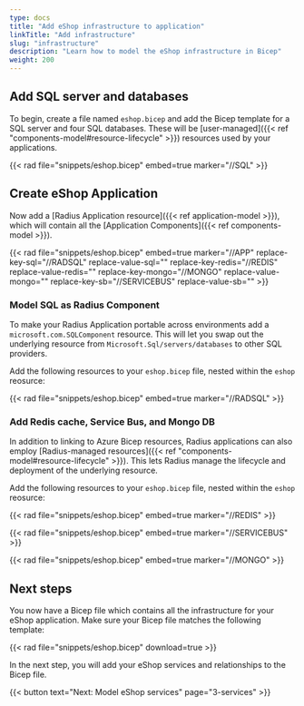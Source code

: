 ```yaml
---
type: docs
title: "Add eShop infrastructure to application"
linkTitle: "Add infrastructure"
slug: "infrastructure"
description: "Learn how to model the eShop infrastructure in Bicep"
weight: 200
---
```


## Add SQL server and databases

To begin, create a file named `eshop.bicep` and add the Bicep template for a SQL server and four SQL databases. These will be [user-managed]({{< ref "components-model#resource-lifecycle" >}}) resources used by your applications.

{{< rad file="snippets/eshop.bicep" embed=true marker="//SQL" >}}

## Create eShop Application

Now add a [Radius Application resource]({{< ref application-model >}}), which will contain all the [Application Components]({{< ref components-model >}}).

{{< rad file="snippets/eshop.bicep" embed=true marker="//APP" replace-key-sql="//RADSQL" replace-value-sql="" replace-key-redis="//REDIS" replace-value-redis="" replace-key-mongo="//MONGO" replace-value-mongo="" replace-key-sb="//SERVICEBUS" replace-value-sb="" >}}

### Model SQL as Radius Component

To make your Radius Application portable across environments add a `microsoft.com.SQLComponent` resource. This will let you swap out the underlying resource from `Microsoft.Sql/servers/databases` to other SQL providers.

Add the following resources to your `eshop.bicep` file, nested within the `eshop` reosurce:

{{< rad file="snippets/eshop.bicep" embed=true marker="//RADSQL" >}}

### Add Redis cache, Service Bus, and Mongo DB

In addition to linking to Azure Bicep resources, Radius applications can also employ [Radius-managed resources]({{< ref "components-model#resource-lifecycle" >}}). This lets Radius manage the lifecycle and deployment of the underlying resource.

Add the following resources to your `eshop.bicep` file, nested within the `eshop` reosurce:

{{< rad file="snippets/eshop.bicep" embed=true marker="//REDIS" >}}

{{< rad file="snippets/eshop.bicep" embed=true marker="//SERVICEBUS" >}}

{{< rad file="snippets/eshop.bicep" embed=true marker="//MONGO" >}}

## Next steps

You now have a Bicep file which contains all the infrastructure for your eShop application. Make sure your Bicep file matches the following template:

{{< rad file="snippets/eshop.bicep" download=true >}}

In the next step, you will add your eShop services and relationships to the Bicep file.

{{< button text="Next: Model eShop services" page="3-services" >}}
